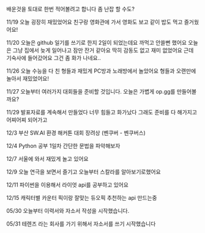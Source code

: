 배운것을 토대로 한번 적어볼려고 합니다
좀 난잡 할 수도?

11/19
오늘 굉장히 재밌었어요
친구랑 영화관에 가서 영화도 보고 같이 밥도 먹고 즐거웠어요!

11/20
오늘은 github 일기를 쓰기로 한지 2일이 되었는데요 까먹고 안쓸뻔 했어요
오늘은 그냥 집에서 늦게 일어나고 잠만 잔거 같아요 딱히 감동도 없고 재미 없었어요
근데 기숙사에 들어갔어요 그건 좀 화가 나네요..

11/26
오늘 수능을 다 친 형들과 재밌게 PC방과 노래방에서 놀았어요
형들과 오랜만에 놀아서 재밌었어요!

11/27
오늘부터 여러가지 대회들을 준비할 것입니다.
오늘은 가볍게 op.gg를 만들어볼까요?

11/29
발표자료를 계속해서 만들었다 너무 힘들고 화가났다
그래도 준비를 다 해가지고 어찌어찌 되어가고 

12/3
부산 SW.AI 환경 해커톤 대회 장려상 (벤쿠버 - 벤쿠버스)

12/4
Python 공부 1일차 간단한 문법을 파악해보자

12/7
서울에 와서 재밌게 놀고 있어요

12/9
오늘 연극을 보면서 즐기고 오늘부터 스칼라를 알아보기로했어요

12/11
파이썬을 이용해서 라이엇 api를 공부하고 있어요

12/15
캐릭터별 카운터 픽이랑 잘맞는 듀오픽 추천하는 api 만드는중

05/30
오늘부터 이력서와 자소서 작성을 시작했습니다.

05/31
테렌즈 라는 회사를 가기 위해서 자소서를 쓰기 시작했습니다
